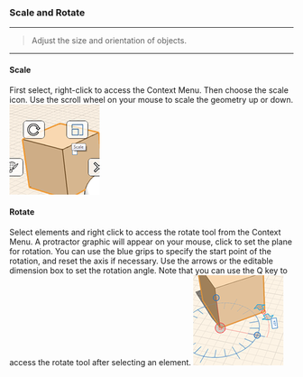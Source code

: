 ### Scale and Rotate
---
> Adjust the size and orientation of objects.

---

#### Scale
First select, right-click to access the Context Menu. Then choose the scale icon. Use the scroll wheel on your mouse to scale the geometry up or down.
 ![](images/GUID-AB446385-86F1-45AC-8261-8DB397A4C45B-low.png)

#### Rotate
Select elements and right click to access the rotate tool from the Context Menu. A protractor graphic will appear on your mouse, click to set the plane for rotation. You can use the blue grips to specify the start point of the rotation, and reset the axis if necessary. Use the arrows or the editable dimension box to set the rotation angle. Note that you can use the Q key to access the rotate tool after selecting an element.
![](images/GUID-F1520AC1-91F0-4223-8111-B8224086DBC3-low.png)
